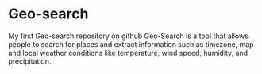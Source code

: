 # Geo-search
My first Geo-search repository on github
Geo-Search is a tool that allows people to search for places and extract information such as
timezone, map and local weather conditions like temperature, wind speed, humidity, and
precipitation.
